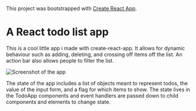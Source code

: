 This project was bootstrapped with [Create React App](https://github.com/facebook/create-react-app).

# A React todo list app
This is a cool little app i made with create-react-app. It allows for dynamic behaviour such as adding,
deleting, and crossing off items off the list. An action bar also allows people to filter the list.

![Screenshot of the app]('../images/app-screenshot.png')

The state of the app includes a list of objects meant to represent todos, the value of the input form, and 
a flag for which items to show. The state lives in the TodoApp components and event handlers are passed down
to child components and elements to change state.